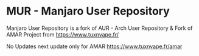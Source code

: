 # MUR - Manjaro User Repository
Manjaro User Repository is a fork of AUR - Arch User Repository
& Fork of AMAR Project from https://www.tuxnvape.fr/

No Updates next update only for AMAR https://www.tuxnvape.fr/amar
